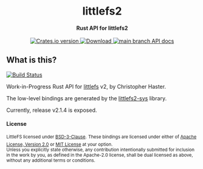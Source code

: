 <h1 align="center">littlefs2</h1>
<div align="center">
 <strong>
   Rust API for littlefs2
 </strong>
</div>

<br />

<div align="center">
  <!-- Crates version -->
  <a href="https://crates.io/crates/littlefs2">
    <img src="https://img.shields.io/crates/v/littlefs2.svg?style=flat-square"
    alt="Crates.io version" />
  </a>
  <!-- Downloads -->
  <a href="https://crates.io/crates/littlefs2">
    <img src="https://img.shields.io/crates/d/littlefs2.svg?style=flat-square"
      alt="Download" />
  </a>
  <!-- API docs -->
  <a href="https://docs.rs/littlefs2">
    <img src="https://img.shields.io/badge/docs-latest-blue.svg?style=flat-square"
      alt="main branch API docs" />
  </a>
</div>

## What is this?

[![Build Status][build-image]][build-link]

Work-in-Progress Rust API for [littlefs][littlefs] v2, by Christopher Haster.

The low-level bindings are generated by the [littlefs2-sys][littlefs2-sys] library.

[build-image]: https://builds.sr.ht/~nickray/littlefs2.svg
[build-link]: https://builds.sr.ht/~nickray/littlefs2
[littlefs]: https://github.com/ARMmbed/littlefs
[littlefs2-sys]: https://lib.rs/littlefs2-sys

Currently, release v2.1.4 is exposed.

#### License

<sup>LittleFS licensed under [BSD-3-Clause](https://github.com/ARMmbed/littlefs/blob/master/LICENSE.md).</sup>
<sup>These bindings are licensed under either of [Apache License, Version 2.0](LICENSE-APACHE) or [MIT License](LICENSE-MIT) at your option.</sup>
<br>
<sub>Unless you explicitly state otherwise, any contribution intentionally submitted for inclusion in the work by you, as defined in the Apache-2.0 license, shall be dual licensed as above, without any additional terms or conditions.</sub>
